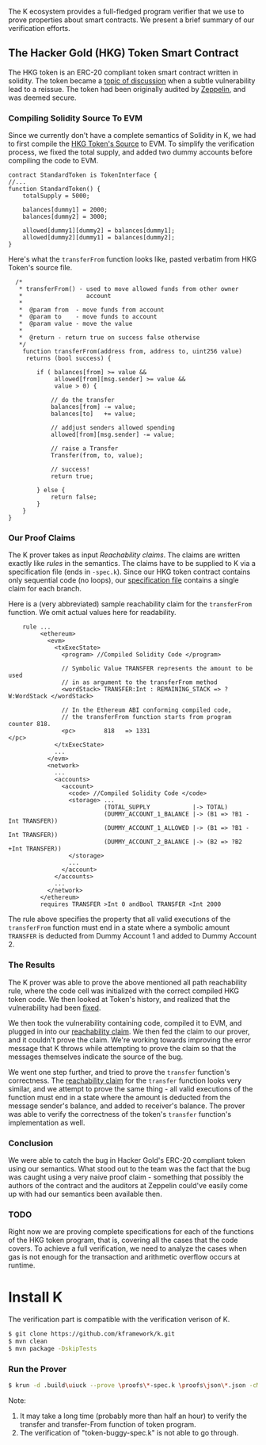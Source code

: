 The K ecosystem provides a full-fledged program verifier that we use to prove properties about smart contracts.
We present a brief summary of our verification efforts.

The Hacker Gold (HKG) Token Smart Contract
------------------------------------------

The HKG token is an ERC-20 compliant token smart contract written in solidity.
The token became a [topic of discussion](https://www.ethnews.com/ethercamps-hkg-token-has-a-bug-and-needs-to-be-reissued) when a subtle vulnerability lead to a reissue.
The token had been originally audited by [Zeppelin](https://zeppelin.solutions/security-audits), and was deemed secure.

### Compiling Solidity Source To EVM

Since we currently don't have a complete semantics of Solidity in K, we had to first compile the [HKG Token's Source](https://github.com/ether-camp/virtual-accelerator/blob/master/contracts/StandardToken.sol) to EVM.
To simplify the verification process, we fixed the total supply, and added two dummy accounts before compiling the code to EVM.

```solidity
contract StandardToken is TokenInterface {
//...
function StandardToken() {
    totalSupply = 5000;

    balances[dummy1] = 2000;
    balances[dummy2] = 3000;

    allowed[dummy1][dummy2] = balances[dummy1];
    allowed[dummy2][dummy1] = balances[dummy2];
}
```

Here's what the `transferFrom` function looks like, pasted verbatim from HKG Token's source file.

```solidity
  /*
   * transferFrom() - used to move allowed funds from other owner
   *                  account
   *
   *  @param from  - move funds from account
   *  @param to    - move funds to account
   *  @param value - move the value
   *
   *  @return - return true on success false otherwise
   */
    function transferFrom(address from, address to, uint256 value)
     returns (bool success) {

        if ( balances[from] >= value &&
             allowed[from][msg.sender] >= value &&
             value > 0) {

            // do the transfer
            balances[from] -= value;
            balances[to]   += value;

            // addjust senders allowed spending
            allowed[from][msg.sender] -= value;

            // raise a Transfer
            Transfer(from, to, value);

            // success!
            return true;

        } else {
            return false;
        }
    }
}
```

### Our Proof Claims

The K prover takes as input *Reachability claims*.
The claims are written exactly like *rules* in the semantics.
The claims have to be supplied to K via a specification file (ends in `-spec.k`).
Since our HKG token contract contains only sequential code (no loops), our [specification file](token-correct-transfer-from-spec.md) contains a single claim for each branch.

Here is a (very abbreviated) sample reachability claim for the `transferFrom` function.
We omit actual values here for readability.

```k
    rule ...
         <ethereum>
           <evm>
             <txExecState>
               <program> //Compiled Solidity Code </program>

               // Symbolic Value TRANSFER represents the amount to be used
               // in as argument to the transferFrom method
               <wordStack> TRANSFER:Int : REMAINING_STACK => ?W:WordStack </wordStack>

               // In the Ethereum ABI conforming compiled code,
               // the transferFrom function starts from program counter 818.
               <pc>        818   => 1331                                  </pc>
             </txExecState>
             ...
           </evm>
           <network>
             ...
             <accounts>
               <account>
                 <code> //Compiled Solidity Code </code>
                 <storage> ...
                           (TOTAL_SUPPLY            |-> TOTAL)
                           (DUMMY_ACCOUNT_1_BALANCE |-> (B1 => ?B1 -Int TRANSFER))
                           (DUMMY_ACCOUNT_1_ALLOWED |-> (B1 => ?B1 -Int TRANSFER))
                           (DUMMY_ACCOUNT_2_BALANCE |-> (B2 => ?B2 +Int TRANSFER))
                 </storage>
                 ...
               </account>
             </accounts>
             ...
           </network>
         </ethereum>
         requires TRANSFER >Int 0 andBool TRANSFER <Int 2000
```

The rule above specifies the property that all valid executions of the `transferFrom` function must end in a state where a symbolic amount `TRANSFER` is deducted from Dummy Account 1 and added to Dummy Account 2.

### The Results

The K prover was able to prove the above mentioned all path reachability rule, where the code cell was initialized with the correct compiled HKG token code.
We then looked at Token's history, and realized that the vulnerability had been [fixed](https://github.com/ether-camp/virtual-accelerator/commit/78920651dff0ac0e13101e17842e54f73ee46633).

We then took the vulnerability containing code, compiled it to EVM, and plugged in into our [reachability claim](token-buggy-spec.md).
We then fed the claim to our prover, and it couldn't prove the claim.
We're working towards improving the error message that K throws while attempting to prove the claim so that the messages themselves indicate the source of the bug.

We went one step further, and tried to prove the `transfer` function's correctness.
The [reachability claim](token-correct-transfer-spec.md) for the `transfer` function looks very similar, and we attempt to prove the same thing - all valid executions of the function must end in a state where the amount is deducted from the message sender's balance, and added to receiver's balance.
The prover was able to verify the correctness of the token's `transfer` function's implementation as well.

### Conclusion

We were able to catch the bug in Hacker Gold's ERC-20 compliant token using our semantics.
What stood out to the team was the fact that the bug was caught using a very naive proof claim - something that possibly the authors of the contract and the auditors at Zeppelin could've easily come up with had our semantics been available then.

### TODO

Right now we are proving complete specifications for each of the functions of the HKG token program, that is, covering all the cases that the code covers.
To achieve a full verification, we need to analyze the cases when gas is not enough for the transaction and arithmetic overflow occurs at runtime.

Install K
=========

The verification part is compatible with the verification verison of K.

```sh
$ git clone https://github.com/kframework/k.git
$ mvn clean
$ mvn package -DskipTests
```

### Run the Prover

```sh
$ krun -d .build\uiuck --prove \proofs\*-spec.k \proofs\json\*.json -cMODE=NORMAL -cSCHEDULE=DEFAULT --z3-executable
```

Note:

1.  It may take a long time (probably more than half an hour) to verify the transfer and transfer-From function of token program.
2.  The verification of "token-buggy-spec.k" is not able to go through.
